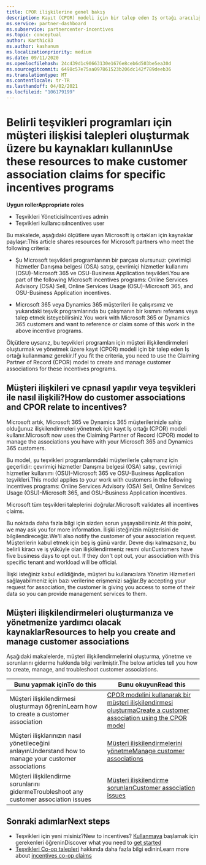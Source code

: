 ```yaml
---
title: CPOR ilişkilerine genel bakış
description: Kayıt (CPOR) modeli için bir talep eden Iş ortağı aracılığıyla müşterileri belirli teşvikleri programlarıyla ilişkilendirmek zorunda olma kaynakları hakkında bilgi edinin.
ms.service: partner-dashboard
ms.subservice: partnercenter-incentives
ms.topic: conceptual
author: Karthic83
ms.author: kashanum
ms.localizationpriority: medium
ms.date: 09/11/2020
ms.openlocfilehash: 24c439d1c90663130e1676e8ceb6d503be5ea30d
ms.sourcegitcommit: 6498c57e75aa097861523b206dc142f789deeb36
ms.translationtype: MT
ms.contentlocale: tr-TR
ms.lasthandoff: 04/02/2021
ms.locfileid: "106179199"
---
```

# <a name="use-these-resources-to-make-customer-association-claims-for-specific-incentives-programs"></a><span data-ttu-id="dd9e0-103">Belirli teşvikleri programları için müşteri ilişkisi talepleri oluşturmak üzere bu kaynakları kullanın</span><span class="sxs-lookup"><span data-stu-id="dd9e0-103">Use these resources to make customer association claims for specific incentives programs</span></span>

<span data-ttu-id="dd9e0-104">**Uygun roller**</span><span class="sxs-lookup"><span data-stu-id="dd9e0-104">**Appropriate roles**</span></span>

- <span data-ttu-id="dd9e0-105">Teşvikleri Yöneticisi</span><span class="sxs-lookup"><span data-stu-id="dd9e0-105">Incentives admin</span></span>
- <span data-ttu-id="dd9e0-106">Teşvikleri kullanıcısı</span><span class="sxs-lookup"><span data-stu-id="dd9e0-106">Incentives user</span></span>

<span data-ttu-id="dd9e0-107">Bu makalede, aşağıdaki ölçütlere uyan Microsoft iş ortakları için kaynaklar paylaşır:</span><span class="sxs-lookup"><span data-stu-id="dd9e0-107">This article shares resources for Microsoft partners who meet the following criteria:</span></span>

- <span data-ttu-id="dd9e0-108">Şu Microsoft teşvikleri programlarının bir parçası olursunuz: çevrimiçi hizmetler Danışma belgesi (OSA) satışı, çevrimiçi hizmetler kullanımı (OSU)-Microsoft 365 ve OSU-Business Application teşvikleri.</span><span class="sxs-lookup"><span data-stu-id="dd9e0-108">You are part of the following Microsoft incentives programs: Online Services Advisory (OSA) Sell, Online Services Usage (OSU)-Microsoft 365, and OSU-Business Application incentives.</span></span>

- <span data-ttu-id="dd9e0-109">Microsoft 365 veya Dynamics 365 müşterileri ile çalışırsınız ve yukarıdaki teşvik programlarında bu çalışmanın bir kısmını referans veya talep etmek isteyebilirsiniz.</span><span class="sxs-lookup"><span data-stu-id="dd9e0-109">You work with Microsoft 365 or Dynamics 365 customers and want to reference or claim some of this work in the above incentive programs.</span></span>

<span data-ttu-id="dd9e0-110">Ölçütlere uysanız, bu teşvikleri programları için müşteri ilişkilendirmeleri oluşturmak ve yönetmek üzere kayıt (CPOR) modeli için bir talep eden Iş ortağı kullanmanız gerekir.</span><span class="sxs-lookup"><span data-stu-id="dd9e0-110">If you fit the criteria, you need to use the Claiming Partner of Record (CPOR) model to create and manage customer associations for these incentives programs.</span></span>
 
## <a name="how-do-customer-associations-and-cpor-relate-to-incentives"></a><span data-ttu-id="dd9e0-111">Müşteri ilişkileri ve cpnasıl yapılır veya teşvikleri ile nasıl ilişkili?</span><span class="sxs-lookup"><span data-stu-id="dd9e0-111">How do customer associations and CPOR relate to incentives?</span></span>

<span data-ttu-id="dd9e0-112">Microsoft artık, Microsoft 365 ve Dynamics 365 müşterilerinizle sahip olduğunuz ilişkilendirmeleri yönetmek için kayıt Iş ortağı (CPOR) modeli kullanır.</span><span class="sxs-lookup"><span data-stu-id="dd9e0-112">Microsoft now uses the Claiming Partner of Record (CPOR) model to manage the associations you have with your Microsoft 365 and Dynamics 365 customers.</span></span>

<span data-ttu-id="dd9e0-113">Bu model, şu teşvikleri programlarındaki müşterilerle çalışmanız için geçerlidir: çevrimiçi hizmetler Danışma belgesi (OSA) satışı, çevrimiçi hizmetler kullanımı (OSU)-Microsoft 365 ve OSU-Business Application teşvikleri.</span><span class="sxs-lookup"><span data-stu-id="dd9e0-113">This model applies to your work with customers in the following incentives programs: Online Services Advisory (OSA) Sell, Online Services Usage (OSU)-Microsoft 365, and OSU-Business Application incentives.</span></span>

<span data-ttu-id="dd9e0-114">Microsoft tüm teşvikleri taleplerini doğrular.</span><span class="sxs-lookup"><span data-stu-id="dd9e0-114">Microsoft validates all incentives claims.</span></span>

<span data-ttu-id="dd9e0-115">Bu noktada daha fazla bilgi için sizden sorun yaşayabilirsiniz.</span><span class="sxs-lookup"><span data-stu-id="dd9e0-115">At this point, we may ask you for more information.</span></span> <span data-ttu-id="dd9e0-116">İlişki isteğinizin müşterisini de bilgilendireceğiz.</span><span class="sxs-lookup"><span data-stu-id="dd9e0-116">We'll also notify the customer of your association request.</span></span> <span data-ttu-id="dd9e0-117">Müşterilerin kabul etmek için beş iş günü vardır. Devre dışı kalmazsanız, bu belirli kiracı ve iş yüküyle olan ilişkilendirmeniz resmi olur.</span><span class="sxs-lookup"><span data-stu-id="dd9e0-117">Customers have five business days to opt out. If they don't opt out, your association with this specific tenant and workload will be official.</span></span>

<span data-ttu-id="dd9e0-118">İlişki isteğiniz kabul edildiğinde, müşteri bu kullanıcılara Yönetim Hizmetleri sağlayabilmeniz için bazı verilerine erişmenizi sağlar.</span><span class="sxs-lookup"><span data-stu-id="dd9e0-118">By accepting your request for association, the customer is giving you access to some of their data so you can provide management services to them.</span></span> 

## <a name="resources-to-help-you-create-and-manage-customer-associations"></a><span data-ttu-id="dd9e0-119">Müşteri ilişkilendirmeleri oluşturmanıza ve yönetmenize yardımcı olacak kaynaklar</span><span class="sxs-lookup"><span data-stu-id="dd9e0-119">Resources to help you create and manage customer associations</span></span>

<span data-ttu-id="dd9e0-120">Aşağıdaki makalelerde, müşteri ilişkilendirmelerini oluşturma, yönetme ve sorunlarını giderme hakkında bilgi verilmiştir.</span><span class="sxs-lookup"><span data-stu-id="dd9e0-120">The below articles tell you how to create, manage, and troubleshoot customer associations.</span></span>

|  <span data-ttu-id="dd9e0-121">**Bunu yapmak için**</span><span class="sxs-lookup"><span data-stu-id="dd9e0-121">**To do this**</span></span>  |  <span data-ttu-id="dd9e0-122">**Bunu okuyun**</span><span class="sxs-lookup"><span data-stu-id="dd9e0-122">**Read this**</span></span>  |
|--------------|-----------|
| <span data-ttu-id="dd9e0-123">Müşteri ilişkilendirmesi oluşturmayı öğrenin</span><span class="sxs-lookup"><span data-stu-id="dd9e0-123">Learn how to create a customer association</span></span>  | [<span data-ttu-id="dd9e0-124">CPOR modelini kullanarak bir müşteri ilişkilendirmesi oluşturma</span><span class="sxs-lookup"><span data-stu-id="dd9e0-124">Create a customer association using the CPOR model</span></span>](submit-osa-claim.md)  |
|<span data-ttu-id="dd9e0-125">Müşteri ilişklarınızın nasıl yönetileceğini anlayın</span><span class="sxs-lookup"><span data-stu-id="dd9e0-125">Understand how to manage your customer associations</span></span>  | [<span data-ttu-id="dd9e0-126">Müşteri ilişkilendirmelerini yönetme</span><span class="sxs-lookup"><span data-stu-id="dd9e0-126">Manage customer associations</span></span>](incentives-manage-customer-associations.md)  |
|<span data-ttu-id="dd9e0-127">Müşteri ilişkilendirme sorunlarını giderme</span><span class="sxs-lookup"><span data-stu-id="dd9e0-127">Troubleshoot any customer association issues</span></span>  | [<span data-ttu-id="dd9e0-128">Müşteri ilişkilendirme sorunları</span><span class="sxs-lookup"><span data-stu-id="dd9e0-128">Customer association issues</span></span>](incentives-customer-association-issues.md)  |

## <a name="next-steps"></a><span data-ttu-id="dd9e0-129">Sonraki adımlar</span><span class="sxs-lookup"><span data-stu-id="dd9e0-129">Next steps</span></span>

- <span data-ttu-id="dd9e0-130">Teşvikleri için yeni misiniz?</span><span class="sxs-lookup"><span data-stu-id="dd9e0-130">New to incentives?</span></span> <span data-ttu-id="dd9e0-131">[Kullanmaya](incentives-get-started-intro.md) başlamak için gerekenleri öğrenin</span><span class="sxs-lookup"><span data-stu-id="dd9e0-131">Discover what you need to [get started](incentives-get-started-intro.md)</span></span>
- <span data-ttu-id="dd9e0-132">[Teşvikleri Co-op talepleri](claims-overview.md) hakkında daha fazla bilgi edinin</span><span class="sxs-lookup"><span data-stu-id="dd9e0-132">Learn more about [incentives co-op claims](claims-overview.md)</span></span>
